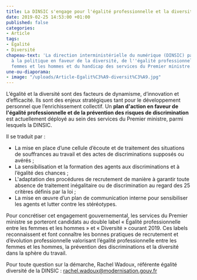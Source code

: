 ```yaml
---
title: La DINSIC s'engage pour l'égalité professionnelle et la diversité
date: 2019-02-25 14:53:00 +01:00
published: false
categories:
- Article
tags:
- Egalité
- Diversité
chapeau-text: 'La direction interministérielle du numérique (DINSIC) participe pleinement
  à la politique en faveur de la diversité, de l''égalité professionnelle entre les
  femmes et les hommes et du handicap des services du Premier ministre. '
une-ou-diaporama:
- image: "/uploads/Article-Egalit%C3%A9-diversit%C3%A9.jpg"
---
```


L’égalité et la diversité sont des facteurs de dynamisme, d’innovation et d’efficacité. Ils sont des enjeux stratégiques tant pour le développement personnel que l’enrichissement collectif. Un **plan d'action en faveur de l'égalité professionnelle et de la prévention des risques de discrimination** est actuellement déployé au sein des services du Premier ministre, parmi lesquels la DINSIC. 

Il se traduit par :
* La mise en place d’une cellule d’écoute et de traitement des situations de souffrances au travail et des actes de discriminations supposés ou avérés ;
* La sensibilisation et la formation des agents aux discriminations et à l’égalité des chances  ;
* L'adaptation des procédures de recrutement de manière à garantir toute absence de traitement inégalitaire ou de discrimination au regard des 25 critères définis par la loi ;
* La mise en œuvre d’un plan de communication interne pour sensibiliser les agents et lutter contre les stéréotypes.

Pour concrétiser cet engagement gouvernemental, les services du Premier ministre se porteront candidats au double label « Égalité professionnelle entre les femmes et les hommes » et « Diversité » courant 2019. Ces labels reconnaissent et font connaître les bonnes pratiques de recrutement et d’évolution professionnelle valorisant l’égalité professionnelle entre les femmes et les hommes,  la prévention des discriminations et la diversité dans la sphère du travail.

Pour toute question sur la démarche, Rachel Wadoux, référente égalité diversité de la DINSIC : rachel.wadoux@modernisation.gouv.fr
